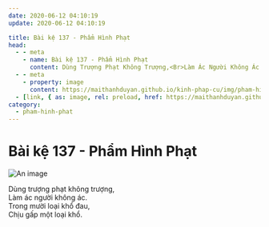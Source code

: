 ```yaml
---
date: 2020-06-12 04:10:19
update: 2020-06-12 04:10:19

title: Bài kệ 137 - Phẩm Hình Phạt
head:
  - - meta
    - name: Bài kệ 137 - Phẩm Hình Phạt
      content: Dùng Trượng Phạt Không Trượng,<Br>Làm Ác Người Không Ác.<Br>Trong Mười Loại Khổ Đau,<Br>Chịu Gấp Một Loại Khổ.<Br>
  - - meta
    - property: image
      content: https://maithanhduyan.github.io/kinh-phap-cu/img/pham-hinh-phat/pham-hinh-phat-137.jpg
  - [link, { as: image, rel: preload, href: https://maithanhduyan.github.io/kinh-phap-cu/img/pham-hinh-phat/pham-hinh-phat-137.jpg }]
category:
  - pham-hinh-phat
---
```


# Bài kệ 137 - Phẩm Hình Phạt

![An image](/img/pham-hinh-phat/pham-hinh-phat-137.jpg)

Dùng trượng phạt không trượng,<br>Làm ác người không ác.<br>Trong mười loại khổ đau,<br>Chịu gấp một loại khổ.<br>
